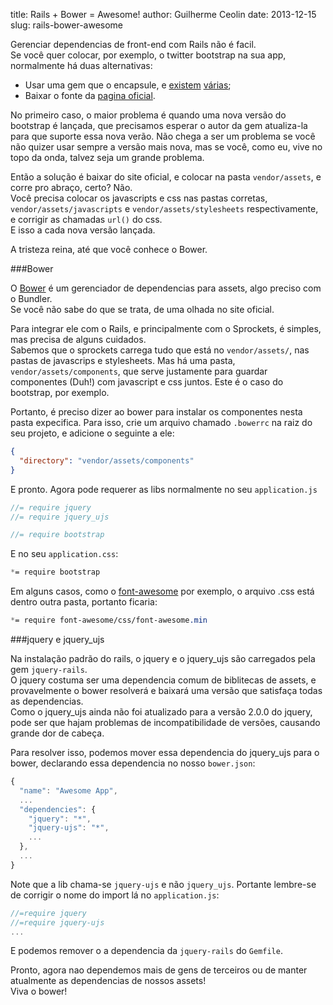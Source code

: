 title: Rails + Bower = Awesome!
author: Guilherme Ceolin
date: 2013-12-15
slug: rails-bower-awesome

Gerenciar dependencias de front-end com Rails não é facil.<br />
Se você quer colocar, por exemplo, o twitter bootstrap na sua app, normalmente há duas alternativas:

* Usar uma gem que o encapsule, e [existem](https://github.com/seyhunak/twitter-bootstrap-rails) [várias](https://github.com/anjlab/bootstrap-rails);
* Baixar o fonte da [pagina oficial](http://getbootstrap.com).

No primeiro caso, o maior problema é quando uma nova versão do bootstrap é lançada, que precisamos esperar o autor da gem atualiza-la para que suporte essa nova verão. Não chega a ser um problema se você não quizer usar sempre a versão mais nova, mas se você, como eu, vive no topo da onda, talvez seja um grande problema.

Então a solução é baixar do site oficial, e colocar na pasta `vendor/assets`, e corre pro abraço, certo? Não.<br />
Você precisa colocar os javascripts e css nas pastas corretas, `vendor/assets/javascripts` e `vendor/assets/stylesheets` respectivamente, e corrigir as chamadas `url()` do css.<br />
E isso a cada nova versão lançada.

A tristeza reina, até que você conhece o Bower.

###Bower

O [Bower](http://bower.io) é um gerenciador de dependencias para assets, algo preciso com o Bundler.<br />
Se você não sabe do que se trata, de uma olhada no site oficial.

Para integrar ele com o Rails, e principalmente com o Sprockets, é simples, mas precisa de alguns cuidados.<br/>
Sabemos que o sprockets carrega tudo que está no `vendor/assets/`, nas pastas de javascrips e stylesheets. Mas há uma pasta, `vendor/assets/components`, que serve justamente para guardar componentes (Duh!) com javascript e css juntos. Este é o caso do bootstrap, por exemplo.

Portanto, é preciso dizer ao bower para instalar os componentes nesta pasta expecifica. Para isso, crie um arquivo chamado `.bowerrc` na raiz do seu projeto, e adicione o seguinte a ele:

```json
{
  "directory": "vendor/assets/components"
}
```

E pronto. Agora pode requerer as libs normalmente no seu `application.js`

```javascript
//= require jquery
//= require jquery_ujs

//= require bootstrap
```

E no seu `application.css`:

```css
*= require bootstrap
```

Em alguns casos, como o [font-awesome](http://fontawesome.io) por exemplo, o arquivo .css está dentro outra pasta, portanto ficaria:

```css
*= require font-awesome/css/font-awesome.min
```

###jquery e jquery_ujs

Na instalação padrão do rails, o jquery e o jquery_ujs são carregados pela gem `jquery-rails`.<br />
O jquery costuma ser uma dependencia comum de biblitecas de assets, e provavelmente o bower resolverá e baixará uma versão que satisfaça todas as dependencias.<br />
Como o jquery_ujs ainda não foi atualizado para a versão 2.0.0 do jquery, pode ser que hajam problemas de incompatibilidade de versões, causando grande dor de cabeça.

Para resolver isso, podemos mover essa dependencia do jquery_ujs para o bower, declarando essa dependencia no nosso `bower.json`:

```javascript
{
  "name": "Awesome App",
  ...
  "dependencies": {
    "jquery": "*",
    "jquery-ujs": "*",
    ...
  },
  ...
}
```
Note que a lib chama-se `jquery-ujs` e não `jquery_ujs`. Portante lembre-se de corrigir o nome do import lá no `application.js`:

```javascript
//=require jquery
//=require jquery-ujs
...
```

E podemos remover o a dependencia da `jquery-rails` do `Gemfile`.

Pronto, agora nao dependemos mais de gens de terceiros ou de manter atualmente as dependencias de nossos assets!<br />
Viva o bower!


